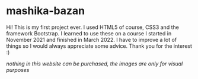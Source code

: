 # mashika-bazan

Hi! This is my first project ever. I used HTML5 of course, CSS3 and the framework Bootstrap. I learned to use these on a course I started in November 2021 and finished in March 2022. I have to improve a lot of things so I would always appreciate some advice. Thank you for the interest :)



_nothing in this website can be purchased, the images are only for visual purposes_ 
